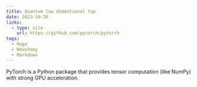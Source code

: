 ```yaml
---
title: Quantum low dimentional top
date: 2023-10-26
links:
  - type: site
    url: https://github.com/pytorch/pytorch
tags:
  - Hugo
  - Wowchemy
  - Markdown
---
```


PyTorch is a Python package that provides tensor computation (like NumPy) with strong GPU acceleration.

<!--more-->

